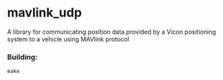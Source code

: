 # mavlink_udp
A library for communicating position data provided by a Vicon positioning system to a vehicle using MAVlink protocol
<br>

### Building:

<code>make</code>
